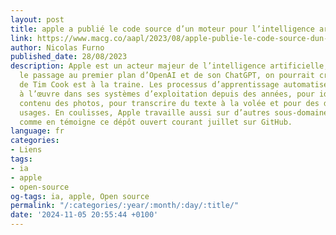 ```yaml
---
layout: post
title: apple a publié le code source d’un moteur pour l’intelligence artificielle
link: https://www.macg.co/aapl/2023/08/apple-publie-le-code-source-dun-moteur-pour-lintelligence-artificielle-138881
author: Nicolas Furno
published_date: 28/08/2023
description: Apple est un acteur majeur de l’intelligence artificielle, même si depuis
  le passage au premier plan d’OpenAI et de son ChatGPT, on pourrait croire que l’entreprise
  de Tim Cook est à la traine. Les processus d’apprentissage automatisé sont pourtant
  à l’œuvre dans ses systèmes d’exploitation depuis des années, pour identifier le
  contenu des photos, pour transcrire du texte à la volée et pour des dizaines d’autres
  usages. En coulisses, Apple travaille aussi sur d’autres sous-domaines du secteur,
  comme en témoigne ce dépôt ouvert courant juillet sur GitHub.
language: fr
categories:
- Liens
tags:
- ia
- apple
- open-source
og-tags: ia, apple, Open source
permalink: "/:categories/:year/:month/:day/:title/"
date: '2024-11-05 20:55:44 +0100'
---
```

